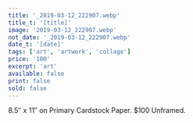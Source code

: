 ```yaml
---
title: '_2019-03-12_222907.webp'
title_t: '[title]'
image: '2019-03-12_222907.webp'
not_date: '_2019-03-12_222907.webp'
date_t: '[date]'
tags: ['art', 'artwork', 'collage']
price: '100'
excerpt: 'art'
available: false
print: false
sold: false
---
```



8.5″ x 11″ on Primary Cardstock Paper.
$100 Unframed.
